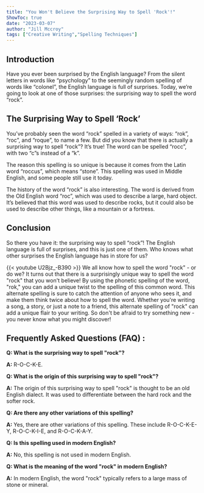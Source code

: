 ```yaml
---
title: "You Won't Believe the Surprising Way to Spell 'Rock'!"
ShowToc: true 
date: "2023-03-07"
author: "Jill Mccroy" 
tags: ["Creative Writing","Spelling Techniques"]
---
```

## Introduction

Have you ever been surprised by the English language? From the silent letters in words like “psychology” to the seemingly random spelling of words like “colonel”, the English language is full of surprises. Today, we’re going to look at one of those surprises: the surprising way to spell the word “rock”.

## The Surprising Way to Spell ‘Rock’

You’ve probably seen the word “rock” spelled in a variety of ways: “rok”, “roc”, and “roque”, to name a few. But did you know that there is actually a surprising way to spell “rock”? It’s true! The word can be spelled “rocc”, with two “c”s instead of a “k”.

The reason this spelling is so unique is because it comes from the Latin word “roccus”, which means “stone”. This spelling was used in Middle English, and some people still use it today.

The history of the word “rock” is also interesting. The word is derived from the Old English word “roc”, which was used to describe a large, hard object. It’s believed that this word was used to describe rocks, but it could also be used to describe other things, like a mountain or a fortress.

## Conclusion

So there you have it: the surprising way to spell “rock”! The English language is full of surprises, and this is just one of them. Who knows what other surprises the English language has in store for us?

{{< youtube U2Bjz_-B390 >}} 
We all know how to spell the word "rock" - or do we? It turns out that there is a surprisingly unique way to spell the word "rock" that you won't believe! By using the phonetic spelling of the word, "rok," you can add a unique twist to the spelling of this common word. This alternate spelling is sure to catch the attention of anyone who sees it, and make them think twice about how to spell the word. Whether you're writing a song, a story, or just a note to a friend, this alternate spelling of "rock" can add a unique flair to your writing. So don't be afraid to try something new - you never know what you might discover!

## Frequently Asked Questions (FAQ) :
**Q: What is the surprising way to spell "rock"?**

**A:** R-O-C-K-E. 

**Q: What is the origin of this surprising way to spell "rock"?**

**A:** The origin of this surprising way to spell "rock" is thought to be an old English dialect. It was used to differentiate between the hard rock and the softer rock. 

**Q: Are there any other variations of this spelling?**

**A:** Yes, there are other variations of this spelling. These include R-O-C-K-E-Y, R-O-C-K-I-E, and R-O-C-K-A-Y. 

**Q: Is this spelling used in modern English?**

**A:** No, this spelling is not used in modern English. 

**Q: What is the meaning of the word "rock" in modern English?**

**A:** In modern English, the word "rock" typically refers to a large mass of stone or mineral.





